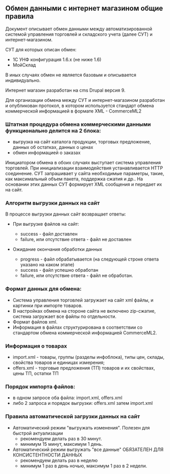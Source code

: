 ## Обмен данными с интернет магазином общие правила
Документ описывает обмен данными между автоматизированной системой управления торговлей и складского учета (далее СУТ) и интернет-магазином.

СУТ для которых описан обмен:
* 1С УНФ конфигурация 1.6.х (не ниже 1.6)
* МойСклад

В иных случаях обмен не является базовым и описывается индивидуально.

Интернет магазин разработан на cms Drupal версия 9.

Для организации обмена между СУТ и интернет-магазином разработан и опубликован протокол, в котором используется стандарт обмена коммерческой информацией в формате XML - CommerceML2

### Штатная процедура обмена коммерческими данными функционально делится на 2 блока:

* выгрузка на сайт каталога продукции, торговых предложение, данных об остатках, данных о ценах
* обмен информацией о заказах

Инициатором обмена в обоих случаях выступает система управления торговлей. При инициализации взаимодействия устанавливается HTTP соединение. СУТ запрашивает у сайта необходимые параметры, такие, как максимальный объем пакета, поддержка сжатия и др.. На основании этих данных СУТ формирует XML сообщения и передает их на сайт.

### Алгоритм выгрузки данных на сайт
В процессе выгрузки данных сайт возвращает ответы:

* При выгрузке файлов на сайт:
  * success - файл доставлен
  * failure, или отсутствие ответа - файл не доставлен

* Ожидание окончания обработки данных
  * progress - файл обрабатывается (на следующей строке ответа указано на каком этапе)
  * success - файл успешно обработан
  * failure, или отсутствие ответа - файл не обработан.
 
### Формат данных для обмена:
* Система управления торговлей загружает на сайт xml файлы, и картинки при импорте товаров.
* В настройках обмена на стороне сайта не включено zip-сжатие, система загружает все файлы по отдельности.
* Формат файлов  xml.
* Информация в файлах структурирована в соответствии со стандартом обмена коммерческой информацией CommerceML2.
 
### Информация о товарах
* import.xml - товары, группы (разделы инфоблока), типы цен, склады, свойства товаров и единицах измерения;
* offers.xml - торговые предложения (ТП) товаров и их свойствах, цены ТП, остатки ТП

### Порядок импорта файлов:
 * в одном запросе оба файла: import.xml, offers.xml
 * либо 2 запроса и порядок выгрузки: offers.xml затем import.xml
 
### Правила автоматической загрузки данных на сайт
* Автоматический режим "выгружать изменения".
Полезен для быстрой актуализации
  * рекомендуем делать раз в 30 минут.
  * минимум 15 минут, максимум 1 день.
* Автоматический режим выгружать "все данные"
ОБЯЗАТЕЛЕН ДЛЯ КОНСИСТЕНТНОСТИ ДАННЫХ
  * рекомендуем делать раз в неделю
  * минимум 1 раз в день ночью, максимум 1 раз в 2 недели.


